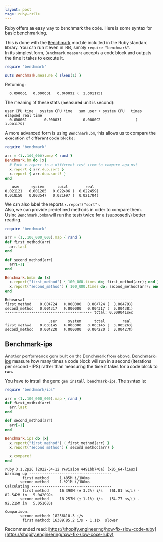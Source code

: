 ```yaml
---
layout: post
tags: ruby-rails
---
```


Ruby offers an easy way to benchmark the code. Here is some syntax for basic benchmarking.

This is done with the [Benchmark](https://github.com/ruby/benchmark) module included in the Ruby standard library. You can run it even in IRB, simply `require "benchmark"`.   
In its simplest form, `Benchmark.measure` accepts a code block and outputs the time it takes to execute it.
```rb
require "benchmark"

puts Benchmark.measure { sleep(1) }
```
Returning:
```
  0.000061   0.000031   0.000092 (  1.001175)
```
The meaning of these stats (measured unit is second):
```
user CPU time   system CPU time   sum user + system CPU   times elapsed real time
  0.000061        0.000031          0.000092                (  1.001175)
```

A more advanced form is using `Benchmark.bm`, this allows us to compare the execution of different code blocks:
```rb
require "benchmark"

arr = (1..100_000).map { rand }
Benchmark.bm do |x|
  # Each x.report is a different test item to compare against
  x.report { arr.dup.sort }
  x.report { arr.dup.sort! }
end
```
```
   user     system      total        real
0.021121   0.001285   0.022406 (  0.022459)
0.018150   0.003547   0.021697 (  0.021704)
```

We can also label the reports `x.report("sort")`.   
Also, we can provide predefined methods in order to compare them.   
Using `Benchmark.bmbm` will run the tests twice for a (supposedly) better reading.   

```rb
require "benchmark"

arr = (1..100_000_000).map { rand }
def first_method(arr)
  arr.last
end

def second_method(arr)
  arr[-1]
end

Benchmark.bmbm do |x|
  x.report("first_method") { 100_000.times do; first_method(arr); end }
  x.report("second_method") { 100_000.times do; second_method(arr); end }
end
```
```
Rehearsal -------------------------------------------------
first_method    0.004724   0.000000   0.004724 (  0.004793)
second_method   0.004317   0.000000   0.004317 (  0.004381)
---------------------------------------- total: 0.009041sec

                    user     system      total        real
first_method    0.005145   0.000000   0.005145 (  0.005263)
second_method   0.004220   0.000000   0.004220 (  0.004278)
```

## Benchmark-ips
Another performance gem built on the Benchmark from above. [Benchmark-ips](https://github.com/evanphx/benchmark-ips) measure how many times a code block will run in a second (iterations per second - IPS) rather than measuring the time it takes for a code block to run.

You have to install the gem: `gem install benchmark-ips`. The syntax is:
```rb
require "benchmark/ips"

arr = (1..100_000_000).map { rand }
def first_method(arr)
  arr.last
end

def second_method(arr)
  arr[-1]
end

Benchmark.ips do |x|
  x.report("first method") { first_method(arr) }
  x.report("second method") { second_method(arr) }

  x.compare!
end
```
```
ruby 3.1.2p20 (2022-04-12 revision 4491bb740a) [x86_64-linux]
Warming up --------------------------------------
        first method     1.685M i/100ms
       second method     1.921M i/100ms
Calculating -------------------------------------
        first method     16.390M (± 3.2%) i/s   (61.01 ns/i) -     82.542M in   5.042099s
       second method     18.257M (± 1.1%) i/s   (54.77 ns/i) -     92.216M in   5.051680s

Comparison:
       second method: 18256810.3 i/s
        first method: 16389785.2 i/s - 1.11x  slower
```

Recommended read: [https://shopify.engineering/how-fix-slow-code-ruby](https://shopify.engineering/how-fix-slow-code-ruby).